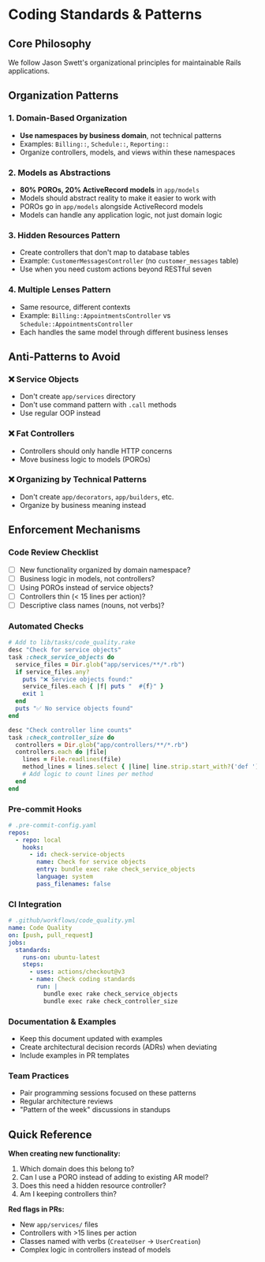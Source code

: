 # Coding Standards & Patterns

## Core Philosophy
We follow Jason Swett's organizational principles for maintainable Rails applications.

## Organization Patterns

### 1. Domain-Based Organization
- **Use namespaces by business domain**, not technical patterns
- Examples: `Billing::`, `Schedule::`, `Reporting::`
- Organize controllers, models, and views within these namespaces

### 2. Models as Abstractions
- **80% POROs, 20% ActiveRecord models** in `app/models`
- Models should abstract reality to make it easier to work with
- POROs go in `app/models` alongside ActiveRecord models
- Models can handle any application logic, not just domain logic

### 3. Hidden Resources Pattern
- Create controllers that don't map to database tables
- Example: `CustomerMessagesController` (no `customer_messages` table)
- Use when you need custom actions beyond RESTful seven

### 4. Multiple Lenses Pattern
- Same resource, different contexts
- Example: `Billing::AppointmentsController` vs `Schedule::AppointmentsController`
- Each handles the same model through different business lenses

## Anti-Patterns to Avoid

### ❌ Service Objects
- Don't create `app/services` directory
- Don't use command pattern with `.call` methods
- Use regular OOP instead

### ❌ Fat Controllers
- Controllers should only handle HTTP concerns
- Move business logic to models (POROs)

### ❌ Organizing by Technical Patterns
- Don't create `app/decorators`, `app/builders`, etc.
- Organize by business meaning instead

## Enforcement Mechanisms

### Code Review Checklist
- [ ] New functionality organized by domain namespace?
- [ ] Business logic in models, not controllers?
- [ ] Using POROs instead of service objects?
- [ ] Controllers thin (< 15 lines per action)?
- [ ] Descriptive class names (nouns, not verbs)?

### Automated Checks
```ruby
# Add to lib/tasks/code_quality.rake
desc "Check for service objects"
task :check_service_objects do
  service_files = Dir.glob("app/services/**/*.rb")
  if service_files.any?
    puts "❌ Service objects found:"
    service_files.each { |f| puts "  #{f}" }
    exit 1
  end
  puts "✅ No service objects found"
end

desc "Check controller line counts"
task :check_controller_size do
  controllers = Dir.glob("app/controllers/**/*.rb")
  controllers.each do |file|
    lines = File.readlines(file)
    method_lines = lines.select { |line| line.strip.start_with?('def ') }
    # Add logic to count lines per method
  end
end
```

### Pre-commit Hooks
```yaml
# .pre-commit-config.yaml
repos:
  - repo: local
    hooks:
      - id: check-service-objects
        name: Check for service objects
        entry: bundle exec rake check_service_objects
        language: system
        pass_filenames: false
```

### CI Integration
```yaml
# .github/workflows/code_quality.yml
name: Code Quality
on: [push, pull_request]
jobs:
  standards:
    runs-on: ubuntu-latest
    steps:
      - uses: actions/checkout@v3
      - name: Check coding standards
        run: |
          bundle exec rake check_service_objects
          bundle exec rake check_controller_size
```

### Documentation & Examples
- Keep this document updated with examples
- Create architectural decision records (ADRs) when deviating
- Include examples in PR templates

### Team Practices
- Pair programming sessions focused on these patterns
- Regular architecture reviews
- "Pattern of the week" discussions in standups

## Quick Reference

**When creating new functionality:**
1. Which domain does this belong to?
2. Can I use a PORO instead of adding to existing AR model?
3. Does this need a hidden resource controller?
4. Am I keeping controllers thin?

**Red flags in PRs:**
- New `app/services/` files
- Controllers with >15 lines per action  
- Classes named with verbs (`CreateUser` → `UserCreation`)
- Complex logic in controllers instead of models 